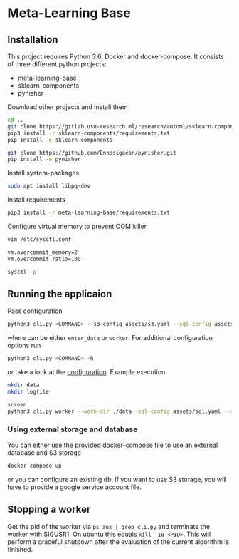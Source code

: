 # Meta-Learning Base

## Installation
This project requires Python 3.6, Docker and docker-compose. It consists of three different python projects:
- meta-learning-base
- sklearn-components
- pynisher

Download other projects and install them
```bash
cd ..
git clone https://gitlab.usu-research.ml/research/automl/sklearn-components.git
pip3 install -r sklearn-components/requirements.txt
pip install -e sklearn-components

git clone https://github.com/Ennosigaeon/pynisher.git
pip install -e pynisher
```

Install system-packages
```bash
sudo apt install libpq-dev
```

Install requirements
```bash
pip3 install -r meta-learning-base/requirements.txt
```

Configure virtual memory to prevent OOM killer
```bash
vim /etc/sysctl.conf

vm.overcommit_memory=2
vm.overcommit_ratio=100

sysctl -p
```


## Running the applicaion

Pass configuration
```bash
python3 cli.py <COMMAND> --s3-config assets/s3.yaml --sql-config assets/sql.yaml
```
where <COMMAND> can be either `enter_data` or `worker`. For additional configuration options run
```bash
python3 cli.py <COMMAND> -h
```
or take a look at the [configuration](config.py). Example execution
```bash
mkdir data
mkdir logfile

screen
python3 cli.py worker --work-dir ./data -sql-config assets/sql.yaml --s3-config assets/s3.yaml --logfile ./logfiles/log`
```

### Using external storage and database
You can either use the provided docker-compose file to use an external database and S3 storage
```bash
docker-compose up
```
or you can configure an existing db. If you want to use S3 storage, you will have to provide a google service account
file.



## Stopping a worker

Get the pid of the worker via `ps aux | grep cli.py` and terminate the worker with SIGUSR1. On ubuntu this equals
`kill -10 <PID>`. This will perform a graceful shutdown after the evaluation of the current algorithm is finished.